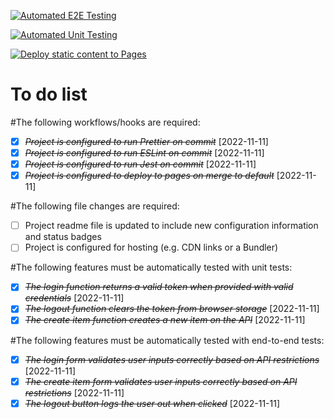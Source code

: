 [![Automated E2E Testing](https://github.com/Jonast96/social-media-client/actions/workflows/e2e-test.yml/badge.svg)](https://github.com/Jonast96/social-media-client/actions/workflows/e2e-test.yml)

[![Automated Unit Testing](https://github.com/Jonast96/social-media-client/actions/workflows/unit-test.yml/badge.svg)](https://github.com/Jonast96/social-media-client/actions/workflows/unit-test.yml)

[![Deploy static content to Pages](https://github.com/Jonast96/social-media-client/actions/workflows/pages.yml/badge.svg)](https://github.com/Jonast96/social-media-client/actions/workflows/pages.yml)

# To do list

#The following workflows/hooks are required:

- [x] ~~_Project is configured to run Prettier on commit_~~ [2022-11-11]
- [x] ~~_Project is configured to run ESLint on commit_~~ [2022-11-11]
- [x] ~~_Project is configured to run Jest on commit_~~ [2022-11-11]
- [x] ~~_Project is configured to deploy to pages on merge to default_~~ [2022-11-11]

#The following file changes are required:

- [ ] Project readme file is updated to include new configuration information and status badges
- [ ] Project is configured for hosting (e.g. CDN links or a Bundler)

#The following features must be automatically tested with unit tests:

- [x] ~~_The login function returns a valid token when provided with valid credentials_~~ [2022-11-11]
- [x] ~~_The logout function clears the token from browser storage_~~ [2022-11-11]
- [x] ~~_The create item function creates a new item on the API_~~ [2022-11-11]

#The following features must be automatically tested with end-to-end tests:

- [x] ~~_The login form validates user inputs correctly based on API restrictions_~~ [2022-11-11]
- [x] ~~_The create item form validates user inputs correctly based on API restrictions_~~ [2022-11-11]
- [x] ~~_The logout button logs the user out when clicked_~~ [2022-11-11]
